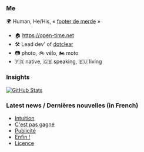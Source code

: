 ### Me

🌍 Human, He/His, « [footer de merde](https://open-time.net/post/2013/07/17/La-veritable-histoire-du-Footer-de-merde-) » 
* 🏠 https://open-time.net 
* 🛠️ Lead dev' of [dotclear](https://git.dotclear.org/dev/dotclear)
* 📷 photo, 🚲 vélo, 🏍️ moto 
* 🇫🇷 native, 🇬🇧 speaking, 🇪🇺 living

### Insights

[![GitHub Stats](https://github-readme-stats-sigma-five.vercel.app/api?username=franck-paul)](https://github.com/franck-paul)

### Latest news / Dernières nouvelles (in French)

<!-- BLOG-POST-LIST:START -->
- [Intuition](https://open-time.net/post/2024/02/23/Intuition)
- [C&#39;est pas gagné](https://open-time.net/post/2024/02/22/C-est-pas-gagne)
- [Publicité](https://open-time.net/post/2024/02/21/Publicite)
- [Enfin !](https://open-time.net/post/2024/02/20/Enfin-)
- [Licence](https://open-time.net/post/2024/02/19/Licence)
<!-- BLOG-POST-LIST:END -->
